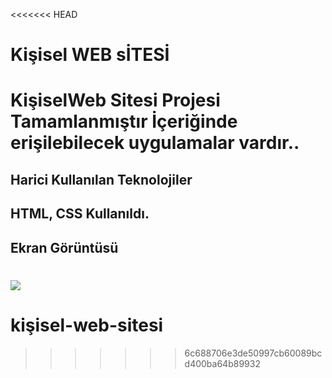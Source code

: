 <<<<<<< HEAD
<h1> Kişisel WEB sİTESİ<h1>

<p>KişiselWeb Sitesi  Projesi Tamamlanmıştır
İçeriğinde erişilebilecek uygulamalar vardır..<p>

<h2>Harici Kullanılan Teknolojiler<h2>

HTML, CSS Kullanıldı.

<h2>Ekran Görüntüsü<h2>

![](images/ekran.gifekran.gif)
=======
# kişisel-web-sitesi
>>>>>>> 6c688706e3de50997cb60089bcd400ba64b89932
